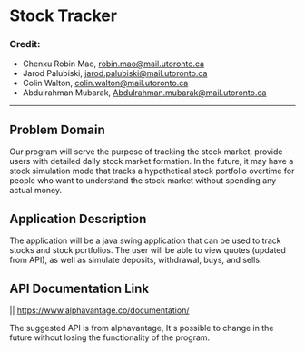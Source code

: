 # Stock Tracker

### Credit:
- Chenxu Robin Mao, robin.mao@mail.utoronto.ca
- Jarod Palubiski, jarod.palubiski@mail.utoronto.ca
- Colin Walton, colin.walton@mail.utoronto.ca
- Abdulrahman Mubarak, Abdulrahman.mubarak@mail.utoronto.ca

---

## Problem Domain

Our program will serve the purpose of tracking the stock market, provide users with detailed daily stock market 
formation. In the future, it may have a stock simulation mode that tracks a hypothetical stock portfolio overtime for
people who want to understand the stock market without spending any actual money.


## Application Description

The application will be a java swing application that can be used to track stocks and stock portfolios. 
The user will be able to view quotes (updated from API), as well as simulate deposits, withdrawal, buys, and sells.

## API Documentation Link

|| https://www.alphavantage.co/documentation/

The suggested API is from alphavantage, It's possible to change in the future without losing the functionality of the program.